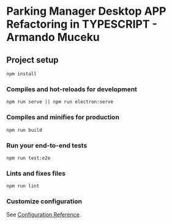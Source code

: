 # Parking Manager Desktop APP Refactoring in TYPESCRIPT - Armando Muceku

## Project setup
```
npm install
```

### Compiles and hot-reloads for development
```
npm run serve || npm run electron:serve
```

### Compiles and minifies for production
```
npm run build
```

### Run your end-to-end tests
```
npm run test:e2e
```

### Lints and fixes files
```
npm run lint
```

### Customize configuration
See [Configuration Reference](https://cli.vuejs.org/config/).
